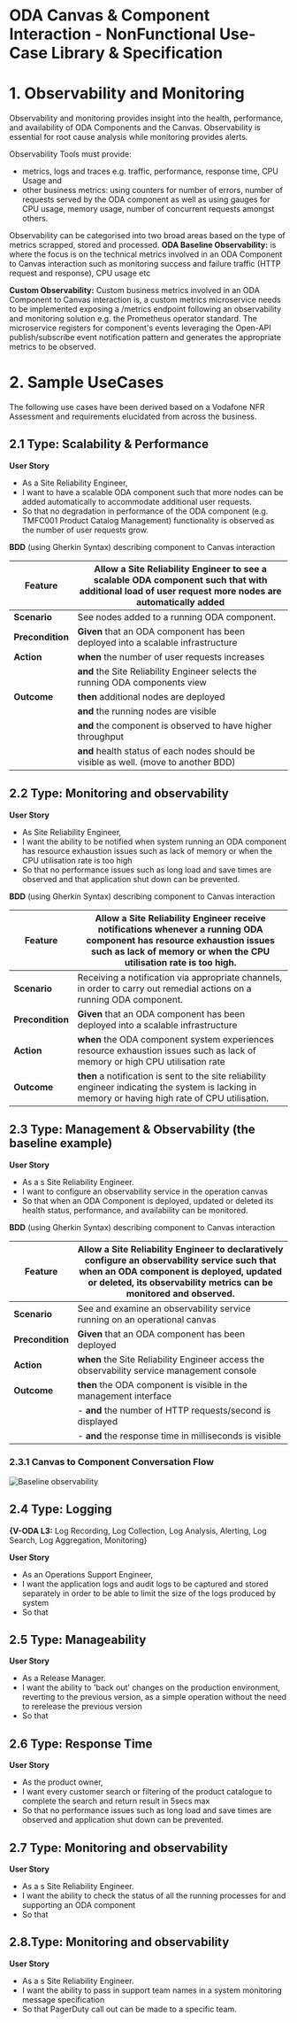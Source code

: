 
# **ODA Canvas & Component Interaction - NonFunctional Use-Case Library & Specification**

# 1. Observability and Monitoring

Observability and monitoring provides insight into the health, performance, and availability of ODA Components and the Canvas. Observability is essential for root cause analysis while monitoring provides alerts.

Observability Tools must provide:

- metrics, logs and traces e.g. traffic, performance, response time, CPU Usage and
- other business metrics: using counters for number of errors, number of requests served by the ODA component as well as using gauges for CPU usage, memory usage, number of concurrent requests amongst others.

Observability can be categorised into two broad areas based on the type of metrics scrapped, stored and processed. 
**ODA Baseline Observability:** is where the focus is on the technical metrics involved in an ODA Component to Canvas interaction such as monitoring success and failure traffic (HTTP request and response), CPU usage etc

**Custom Observability:** Custom business metrics involved in an ODA Component to Canvas interaction is, a custom metrics microservice needs to be implemented exposing a /metrics endpoint following an observability and monitoring solution e.g. the Prometheus operator standard. The microservice registers for component's events leveraging the Open-API publish/subscribe event notification pattern and generates the appropriate metrics to be observed.


# 2. Sample UseCases

The following use cases have been derived based on a Vodafone NFR Assessment and requirements elucidated from across the business.

## 2.1 Type: Scalability & Performance

**User Story**

- As a Site Reliability Engineer,
- I want to have a scalable ODA component such that more nodes can be added automatically to accommodate additional user requests.
- So that no degradation in performance of the ODA component (e.g. TMFC001 Product Catalog Management) functionality is observed as the number of user requests grow.

**BDD** (using Gherkin Syntax) describing component to Canvas interaction

| **Feature** | Allow a Site Reliability Engineer to see a scalable ODA component such that with additional load of user request more nodes are automatically added |
| --- | --- |
| **Scenario** | See nodes added to a running ODA component. |
| **Precondition** | **Given**  that an ODA component has been deployed into a scalable infrastructure|
| **Action** |  **when**  the number of user requests increases|
|            | **and** the Site Reliability Engineer selects the running ODA components view|
| **Outcome** | **then**  additional nodes are deployed|
|  | **and** the running nodes are visible|
|  | **and**  the component is observed to have higher throughput|
|  | **and** health status of each nodes should be visible as well. (move to another BDD)|

## 2.2 Type: Monitoring and observability

**User Story**

- As Site Reliability Engineer,
- I want the ability to be notified when system running an ODA component has resource exhaustion issues such as lack of memory or when the CPU utilisation rate is too high
- So that no performance issues such as long load and save times are observed and that application shut down can be prevented.

**BDD** (using Gherkin Syntax) describing component to Canvas interaction

| **Feature** | Allow a Site Reliability Engineer receive notifications whenever a running ODA component has resource exhaustion issues such as lack of memory or when the CPU utilisation rate is too high. |
| --- | --- |
| **Scenario** | Receiving a notification via appropriate channels, in order to carry out remedial actions on a running ODA component. |
| **Precondition** |  **Given**  that an ODA component has been deployed into a scalable infrastructure|
| **Action** | **when**  the ODA component system experiences resource exhaustion issues such as lack of memory or high CPU utilisation rate|
| **Outcome** | **then**  a notification is sent to the site reliability engineer indicating the system is lacking in memory or having high rate of CPU utilisation.|

## 2.3 Type: Management & Observability (the baseline example)

**User Story**

- As a s Site Reliability Engineer.
- I want to configure an observability service in the operation canvas
- So that when an ODA Component is deployed, updated or deleted its health status, performance, and availability can be monitored.

**BDD** (using Gherkin Syntax) describing component to Canvas interaction

| **Feature** | Allow a Site Reliability Engineer to declaratively configure an observability service such that when an ODA component is deployed, updated or deleted, its observability metrics can be monitored and observed. |
| --- | --- |
| **Scenario** | See and examine an observability service running on an operational canvas |
| **Precondition** | **Given**  that an ODA component has been deployed|
| **Action** | **when**  the Site Reliability Engineer access the observability service management console|
| **Outcome** | **then**  the ODA component is visible in the management interface|
|  |- **and** the number of HTTP requests/second is displayed|
|  |- **and** the response time in milliseconds is visible|

### 2.3.1 Canvas to Component Conversation Flow
![Baseline observability](images/usecase-library/baseline-observability.png)

## 2.4 Type: Logging

**{V-ODA L3:** Log Recording, Log Collection, Log Analysis, Alerting, Log Search, Log Aggregation, Monitoring}

**User Story**

- As an Operations Support Engineer,
- I want the application logs and audit logs to be captured and stored separately in order to be able to limit the size of the logs produced by system
- So that

## 2.5 Type: Manageability

**User Story**

- As a Release Manager.
- I want the ability to 'back out' changes on the production environment, reverting to the previous version, as a simple operation without the need to rerelease the previous version
- So that

## 2.6 Type: Response Time

**User Story**

- As the product owner,
- I want every customer search or filtering of the product catalogue to complete the search and return result in 5secs max
- So that no performance issues such as long load and save times are observed and application shut down can be prevented.

## 2.7 Type: Monitoring and observability

**User Story**

- As a s Site Reliability Engineer.
- I want the ability to check the status of all the running processes for and supporting an ODA component
- So that

## 2.8.Type: Monitoring and observability

**User Story**

- As a s Site Reliability Engineer.
- I want the ability to pass in support team names in a system monitoring message specification
- So that PagerDuty call out can be made to a specific team.
